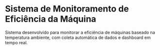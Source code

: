 # Sistema de Monitoramento de Eficiência da Máquina
Sistema desenvolvido para monitorar a eficiência de máquinas baseado na temperatura ambiente, com coleta automática de dados e dashboard em tempo real.
